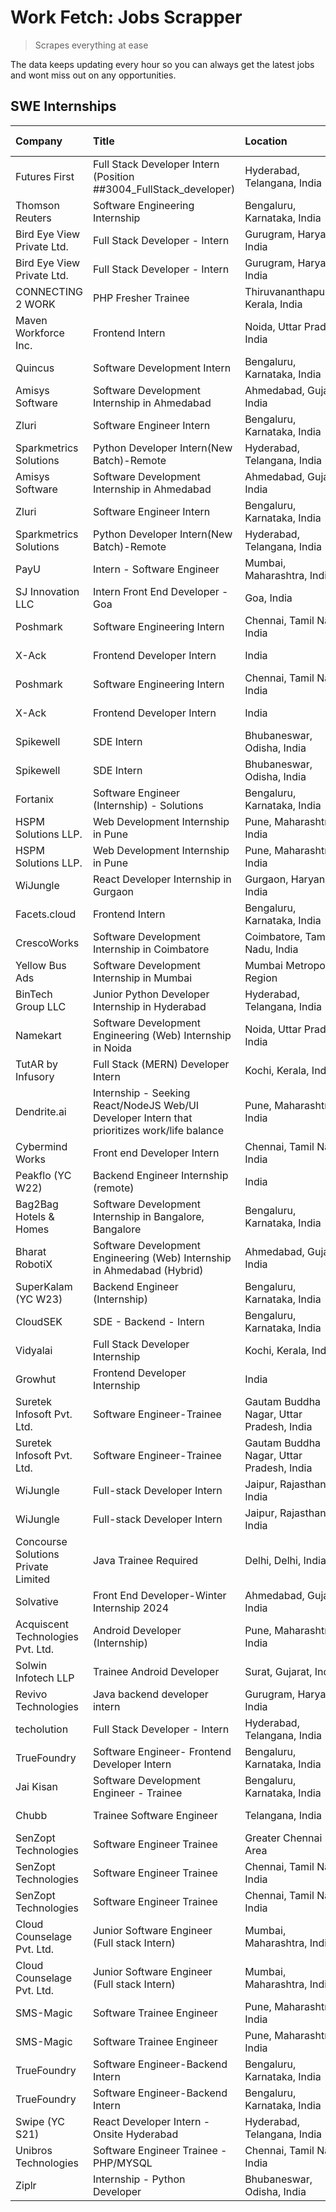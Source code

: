 # Work Fetch: Jobs Scrapper
> Scrapes everything at ease

The data keeps updating every hour so you can always get the latest jobs and wont miss out on any opportunities.

## SWE Internships
<!--START_SECTION:workfetch-->
| Company                             | Title                                                                                        | Location                                  | Link                                                                                                                                                                                                                                                                                                        | Date Posted   |
|:------------------------------------|:---------------------------------------------------------------------------------------------|:------------------------------------------|:------------------------------------------------------------------------------------------------------------------------------------------------------------------------------------------------------------------------------------------------------------------------------------------------------------|:--------------|
| Futures First                       | Full Stack Developer Intern (Position ##3004_FullStack_developer)                            | Hyderabad, Telangana, India               | [Apply](https://in.linkedin.com/jobs/view/full-stack-developer-intern-position-%23%233004-fullstack-developer-at-futures-first-3933251767?position=7&pageNum=7&refId=a9b1t4wbPyE4sIPFysUyDw%3D%3D&trackingId=NGkEo4ItlXvfdezsN5wF3g%3D%3D&trk=public_jobs_jserp-result_search-card)                         | 2024-05-29    |
| Thomson Reuters                     | Software Engineering Internship                                                              | Bengaluru, Karnataka, India               | [Apply](https://in.linkedin.com/jobs/view/software-engineering-internship-at-thomson-reuters-3937116580?position=8&pageNum=0&refId=UIFJVCHxUpwRVrAsjiUIZQ%3D%3D&trackingId=yq02kkFEI1KiE3VIuGRM1A%3D%3D&trk=public_jobs_jserp-result_search-card)                                                           | 2024-05-28    |
| Bird Eye View Private Ltd.          | Full Stack Developer - Intern                                                                | Gurugram, Haryana, India                  | [Apply](https://in.linkedin.com/jobs/view/full-stack-developer-intern-at-bird-eye-view-private-ltd-3936867176?position=31&pageNum=0&refId=UIFJVCHxUpwRVrAsjiUIZQ%3D%3D&trackingId=udG3wYmuaGbz1RSkfZZThQ%3D%3D&trk=public_jobs_jserp-result_search-card)                                                    | 2024-05-28    |
| Bird Eye View Private Ltd.          | Full Stack Developer - Intern                                                                | Gurugram, Haryana, India                  | [Apply](https://in.linkedin.com/jobs/view/full-stack-developer-intern-at-bird-eye-view-private-ltd-3936867176?position=6&pageNum=2&refId=aJ65uYvunQZwQqitBi600Q%3D%3D&trackingId=oB%2FMW3n9cGxCDjv5UIGepg%3D%3D&trk=public_jobs_jserp-result_search-card)                                                   | 2024-05-28    |
| CONNECTING 2 WORK                   | PHP Fresher Trainee                                                                          | Thiruvananthapuram, Kerala, India         | [Apply](https://in.linkedin.com/jobs/view/php-fresher-trainee-at-connecting-2-work-3936865819?position=9&pageNum=7&refId=a9b1t4wbPyE4sIPFysUyDw%3D%3D&trackingId=rQtC6WszasiTvJScABGCXg%3D%3D&trk=public_jobs_jserp-result_search-card)                                                                     | 2024-05-28    |
| Maven Workforce Inc.                | Frontend Intern                                                                              | Noida, Uttar Pradesh, India               | [Apply](https://in.linkedin.com/jobs/view/frontend-intern-at-maven-workforce-inc-3936774924?position=10&pageNum=7&refId=a9b1t4wbPyE4sIPFysUyDw%3D%3D&trackingId=HFZEI4cc6OVQPFy9hkefwA%3D%3D&trk=public_jobs_jserp-result_search-card)                                                                      | 2024-05-28    |
| Quincus                             | Software Development Intern                                                                  | Bengaluru, Karnataka, India               | [Apply](https://in.linkedin.com/jobs/view/software-development-intern-at-quincus-3935959077?position=11&pageNum=0&refId=UIFJVCHxUpwRVrAsjiUIZQ%3D%3D&trackingId=19hHAM5pNK9iGg7JIVbUbQ%3D%3D&trk=public_jobs_jserp-result_search-card)                                                                      | 2024-05-27    |
| Amisys Software                     | Software Development Internship in Ahmedabad                                                 | Ahmedabad, Gujarat, India                 | [Apply](https://in.linkedin.com/jobs/view/software-development-internship-in-ahmedabad-at-amisys-software-3936336330?position=34&pageNum=0&refId=UIFJVCHxUpwRVrAsjiUIZQ%3D%3D&trackingId=9OU0b2npyNrUuHzJJBKF3g%3D%3D&trk=public_jobs_jserp-result_search-card)                                             | 2024-05-27    |
| Zluri                               | Software Engineer Intern                                                                     | Bengaluru, Karnataka, India               | [Apply](https://in.linkedin.com/jobs/view/software-engineer-intern-at-zluri-3935996498?position=51&pageNum=0&refId=UIFJVCHxUpwRVrAsjiUIZQ%3D%3D&trackingId=ipbXxCkUFtvzSUJIH4WZ%2Bw%3D%3D&trk=public_jobs_jserp-result_search-card)                                                                         | 2024-05-27    |
| Sparkmetrics Solutions              | Python Developer Intern(New Batch)-Remote                                                    | Hyderabad, Telangana, India               | [Apply](https://in.linkedin.com/jobs/view/python-developer-intern-new-batch-remote-at-sparkmetrics-solutions-3936105961?position=53&pageNum=0&refId=UIFJVCHxUpwRVrAsjiUIZQ%3D%3D&trackingId=LwQTemHspy0%2FASmpJTfGOQ%3D%3D&trk=public_jobs_jserp-result_search-card)                                        | 2024-05-27    |
| Amisys Software                     | Software Development Internship in Ahmedabad                                                 | Ahmedabad, Gujarat, India                 | [Apply](https://in.linkedin.com/jobs/view/software-development-internship-in-ahmedabad-at-amisys-software-3936336330?position=9&pageNum=2&refId=aJ65uYvunQZwQqitBi600Q%3D%3D&trackingId=PwzJZ7KnpGyeqdJcyaToQA%3D%3D&trk=public_jobs_jserp-result_search-card)                                              | 2024-05-27    |
| Zluri                               | Software Engineer Intern                                                                     | Bengaluru, Karnataka, India               | [Apply](https://in.linkedin.com/jobs/view/software-engineer-intern-at-zluri-3935996498?position=1&pageNum=5&refId=Z%2FjYX%2BmG%2FHljTP2%2BceHQSw%3D%3D&trackingId=m2Oqsur7J9YKRY9JnEp%2FAw%3D%3D&trk=public_jobs_jserp-result_search-card)                                                                  | 2024-05-27    |
| Sparkmetrics Solutions              | Python Developer Intern(New Batch)-Remote                                                    | Hyderabad, Telangana, India               | [Apply](https://in.linkedin.com/jobs/view/python-developer-intern-new-batch-remote-at-sparkmetrics-solutions-3936105961?position=3&pageNum=5&refId=Z%2FjYX%2BmG%2FHljTP2%2BceHQSw%3D%3D&trackingId=ZD3tWdzIDu8vPbEP6gqeVw%3D%3D&trk=public_jobs_jserp-result_search-card)                                   | 2024-05-27    |
| PayU                                | Intern - Software Engineer                                                                   | Mumbai, Maharashtra, India                | [Apply](https://in.linkedin.com/jobs/view/intern-software-engineer-at-payu-3935457893?position=7&pageNum=0&refId=UIFJVCHxUpwRVrAsjiUIZQ%3D%3D&trackingId=kjlY4bvigRxcKUIWDy850A%3D%3D&trk=public_jobs_jserp-result_search-card)                                                                             | 2024-05-25    |
| SJ Innovation LLC                   | Intern Front End Developer - Goa                                                             | Goa, India                                | [Apply](https://in.linkedin.com/jobs/view/intern-front-end-developer-goa-at-sj-innovation-llc-3931678611?position=14&pageNum=0&refId=UIFJVCHxUpwRVrAsjiUIZQ%3D%3D&trackingId=0nvIf%2FdjCqedHPIg3ZAsNQ%3D%3D&trk=public_jobs_jserp-result_search-card)                                                       | 2024-05-24    |
| Poshmark                            | Software Engineering Intern                                                                  | Chennai, Tamil Nadu, India                | [Apply](https://in.linkedin.com/jobs/view/software-engineering-intern-at-poshmark-3846946793?position=35&pageNum=0&refId=UIFJVCHxUpwRVrAsjiUIZQ%3D%3D&trackingId=Er2tlu7AiKP%2FrKEW9gGD%2BQ%3D%3D&trk=public_jobs_jserp-result_search-card)                                                                 | 2024-05-22    |
| X-Ack                               | Frontend Developer Intern                                                                    | India                                     | [Apply](https://in.linkedin.com/jobs/view/frontend-developer-intern-at-x-ack-3925983173?position=57&pageNum=0&refId=UIFJVCHxUpwRVrAsjiUIZQ%3D%3D&trackingId=YjuReIs%2BVVN%2FoJZoxsIHAg%3D%3D&trk=public_jobs_jserp-result_search-card)                                                                      | 2024-05-22    |
| Poshmark                            | Software Engineering Intern                                                                  | Chennai, Tamil Nadu, India                | [Apply](https://in.linkedin.com/jobs/view/software-engineering-intern-at-poshmark-3846946793?position=10&pageNum=2&refId=aJ65uYvunQZwQqitBi600Q%3D%3D&trackingId=Bsar4vCPn3C2FBYGGWePyQ%3D%3D&trk=public_jobs_jserp-result_search-card)                                                                     | 2024-05-22    |
| X-Ack                               | Frontend Developer Intern                                                                    | India                                     | [Apply](https://in.linkedin.com/jobs/view/frontend-developer-intern-at-x-ack-3925983173?position=7&pageNum=5&refId=Z%2FjYX%2BmG%2FHljTP2%2BceHQSw%3D%3D&trackingId=XU8eb4ReZnTRZVH2dN%2BiBA%3D%3D&trk=public_jobs_jserp-result_search-card)                                                                 | 2024-05-22    |
| Spikewell                           | SDE Intern                                                                                   | Bhubaneswar, Odisha, India                | [Apply](https://in.linkedin.com/jobs/view/sde-intern-at-spikewell-3931531732?position=60&pageNum=0&refId=UIFJVCHxUpwRVrAsjiUIZQ%3D%3D&trackingId=W3tG2mOupxlWfocGryQs7A%3D%3D&trk=public_jobs_jserp-result_search-card)                                                                                     | 2024-05-21    |
| Spikewell                           | SDE Intern                                                                                   | Bhubaneswar, Odisha, India                | [Apply](https://in.linkedin.com/jobs/view/sde-intern-at-spikewell-3931531732?position=10&pageNum=5&refId=Z%2FjYX%2BmG%2FHljTP2%2BceHQSw%3D%3D&trackingId=Bq9%2F0akBIcjsRON4GgFgAw%3D%3D&trk=public_jobs_jserp-result_search-card)                                                                           | 2024-05-21    |
| Fortanix                            | Software Engineer (Internship) - Solutions                                                   | Bengaluru, Karnataka, India               | [Apply](https://in.linkedin.com/jobs/view/software-engineer-internship-solutions-at-fortanix-3930115670?position=12&pageNum=0&refId=UIFJVCHxUpwRVrAsjiUIZQ%3D%3D&trackingId=eb6Zlotlf47%2B%2FME5x0Xftw%3D%3D&trk=public_jobs_jserp-result_search-card)                                                      | 2024-05-20    |
| HSPM Solutions LLP.                 | Web Development Internship in Pune                                                           | Pune, Maharashtra, India                  | [Apply](https://in.linkedin.com/jobs/view/web-development-internship-in-pune-at-hspm-solutions-llp-3931019642?position=29&pageNum=0&refId=UIFJVCHxUpwRVrAsjiUIZQ%3D%3D&trackingId=jVlP%2BtD1qRSup5X2OFQfxw%3D%3D&trk=public_jobs_jserp-result_search-card)                                                  | 2024-05-20    |
| HSPM Solutions LLP.                 | Web Development Internship in Pune                                                           | Pune, Maharashtra, India                  | [Apply](https://in.linkedin.com/jobs/view/web-development-internship-in-pune-at-hspm-solutions-llp-3931019642?position=4&pageNum=2&refId=aJ65uYvunQZwQqitBi600Q%3D%3D&trackingId=NWIwjRyOgtd9D7YP%2F2EJhQ%3D%3D&trk=public_jobs_jserp-result_search-card)                                                   | 2024-05-20    |
| WiJungle                            | React Developer Internship in Gurgaon                                                        | Gurgaon, Haryana, India                   | [Apply](https://in.linkedin.com/jobs/view/react-developer-internship-in-gurgaon-at-wijungle-3929891316?position=38&pageNum=0&refId=UIFJVCHxUpwRVrAsjiUIZQ%3D%3D&trackingId=zIqiLLgo4SD%2Fi7pEAWAVBA%3D%3D&trk=public_jobs_jserp-result_search-card)                                                         | 2024-05-18    |
| Facets.cloud                        | Frontend Intern                                                                              | Bengaluru, Karnataka, India               | [Apply](https://in.linkedin.com/jobs/view/frontend-intern-at-facets-cloud-3929125057?position=4&pageNum=7&refId=a9b1t4wbPyE4sIPFysUyDw%3D%3D&trackingId=A3%2F%2Fz8GBlVULIvlPqfJXcA%3D%3D&trk=public_jobs_jserp-result_search-card)                                                                          | 2024-05-17    |
| CrescoWorks                         | Software Development Internship in Coimbatore                                                | Coimbatore, Tamil Nadu, India             | [Apply](https://in.linkedin.com/jobs/view/software-development-internship-in-coimbatore-at-crescoworks-3928264279?position=6&pageNum=0&refId=UIFJVCHxUpwRVrAsjiUIZQ%3D%3D&trackingId=KffnrnEiH22oUg05IMpk6g%3D%3D&trk=public_jobs_jserp-result_search-card)                                                 | 2024-05-16    |
| Yellow Bus Ads                      | Software Development Internship in Mumbai                                                    | Mumbai Metropolitan Region                | [Apply](https://in.linkedin.com/jobs/view/software-development-internship-in-mumbai-at-yellow-bus-ads-3928262363?position=13&pageNum=0&refId=UIFJVCHxUpwRVrAsjiUIZQ%3D%3D&trackingId=uTEjVGG%2FtXUZe%2FzZeqywSw%3D%3D&trk=public_jobs_jserp-result_search-card)                                             | 2024-05-16    |
| BinTech Group LLC                   | Junior Python Developer Internship in Hyderabad                                              | Hyderabad, Telangana, India               | [Apply](https://in.linkedin.com/jobs/view/junior-python-developer-internship-in-hyderabad-at-bintech-group-llc-3928263481?position=21&pageNum=0&refId=UIFJVCHxUpwRVrAsjiUIZQ%3D%3D&trackingId=QjuMNiLE6MnNBS7bQoh2hA%3D%3D&trk=public_jobs_jserp-result_search-card)                                        | 2024-05-16    |
| Namekart                            | Software Development Engineering (Web) Internship in Noida                                   | Noida, Uttar Pradesh, India               | [Apply](https://in.linkedin.com/jobs/view/software-development-engineering-web-internship-in-noida-at-namekart-3927112610?position=2&pageNum=0&refId=UIFJVCHxUpwRVrAsjiUIZQ%3D%3D&trackingId=293ZNExZEwmg4v3gi3%2FyMA%3D%3D&trk=public_jobs_jserp-result_search-card)                                       | 2024-05-15    |
| TutAR by Infusory                   | Full Stack (MERN) Developer Intern                                                           | Kochi, Kerala, India                      | [Apply](https://in.linkedin.com/jobs/view/full-stack-mern-developer-intern-at-tutar-by-infusory-3926190396?position=36&pageNum=0&refId=UIFJVCHxUpwRVrAsjiUIZQ%3D%3D&trackingId=nJ7yfLdNaO8tESJIPey5ng%3D%3D&trk=public_jobs_jserp-result_search-card)                                                       | 2024-05-15    |
| Dendrite.ai                         | Internship - Seeking React/NodeJS Web/UI Developer Intern that prioritizes work/life balance | Pune, Maharashtra, India                  | [Apply](https://in.linkedin.com/jobs/view/internship-seeking-react-nodejs-web-ui-developer-intern-that-prioritizes-work-life-balance-at-dendrite-ai-3926195555?position=48&pageNum=0&refId=UIFJVCHxUpwRVrAsjiUIZQ%3D%3D&trackingId=WXy2IXNRQf1%2B3cDTN1wkcQ%3D%3D&trk=public_jobs_jserp-result_search-card) | 2024-05-15    |
| Cybermind Works                     | Front end Developer Intern                                                                   | Chennai, Tamil Nadu, India                | [Apply](https://in.linkedin.com/jobs/view/front-end-developer-intern-at-cybermind-works-3926293396?position=6&pageNum=7&refId=a9b1t4wbPyE4sIPFysUyDw%3D%3D&trackingId=i2Nv1jfkE821zg1CGl%2F3nA%3D%3D&trk=public_jobs_jserp-result_search-card)                                                              | 2024-05-15    |
| Peakflo (YC W22)                    | Backend Engineer Internship (remote)                                                         | India                                     | [Apply](https://in.linkedin.com/jobs/view/backend-engineer-internship-remote-at-peakflo-yc-w22-3925243704?position=4&pageNum=0&refId=UIFJVCHxUpwRVrAsjiUIZQ%3D%3D&trackingId=De%2FDz3mM1l69mC7Cs28OFQ%3D%3D&trk=public_jobs_jserp-result_search-card)                                                       | 2024-05-14    |
| Bag2Bag Hotels & Homes              | Software Development Internship in Bangalore, Bangalore                                      | Bengaluru, Karnataka, India               | [Apply](https://in.linkedin.com/jobs/view/software-development-internship-in-bangalore-bangalore-at-bag2bag-hotels-homes-3925888541?position=5&pageNum=0&refId=UIFJVCHxUpwRVrAsjiUIZQ%3D%3D&trackingId=JawCrYYX7G1N7hqtPGgpQA%3D%3D&trk=public_jobs_jserp-result_search-card)                               | 2024-05-14    |
| Bharat RobotiX                      | Software Development Engineering (Web) Internship in Ahmedabad (Hybrid)                      | Ahmedabad, Gujarat, India                 | [Apply](https://in.linkedin.com/jobs/view/software-development-engineering-web-internship-in-ahmedabad-hybrid-at-bharat-robotix-3924897657?position=22&pageNum=0&refId=UIFJVCHxUpwRVrAsjiUIZQ%3D%3D&trackingId=zEJK8B0UR%2FduLx3aUvD7yQ%3D%3D&trk=public_jobs_jserp-result_search-card)                     | 2024-05-13    |
| SuperKalam (YC W23)                 | Backend Engineer (Internship)                                                                | Bengaluru, Karnataka, India               | [Apply](https://in.linkedin.com/jobs/view/backend-engineer-internship-at-superkalam-yc-w23-3922671591?position=18&pageNum=0&refId=UIFJVCHxUpwRVrAsjiUIZQ%3D%3D&trackingId=LEVIggJAb26EfgF2tqBq%2Bg%3D%3D&trk=public_jobs_jserp-result_search-card)                                                          | 2024-05-11    |
| CloudSEK                            | SDE - Backend - Intern                                                                       | Bengaluru, Karnataka, India               | [Apply](https://in.linkedin.com/jobs/view/sde-backend-intern-at-cloudsek-3920377259?position=15&pageNum=0&refId=UIFJVCHxUpwRVrAsjiUIZQ%3D%3D&trackingId=a7umEhk5xPNn5dAMeMR9ow%3D%3D&trk=public_jobs_jserp-result_search-card)                                                                              | 2024-05-09    |
| Vidyalai                            | Full Stack Developer Internship                                                              | Kochi, Kerala, India                      | [Apply](https://in.linkedin.com/jobs/view/full-stack-developer-internship-at-vidyalai-3917285346?position=43&pageNum=0&refId=UIFJVCHxUpwRVrAsjiUIZQ%3D%3D&trackingId=9s2vlsEz5YoviWWdsSNOdg%3D%3D&trk=public_jobs_jserp-result_search-card)                                                                 | 2024-05-08    |
| Growhut                             | Frontend Developer Internship                                                                | India                                     | [Apply](https://in.linkedin.com/jobs/view/frontend-developer-internship-at-growhut-3916739895?position=19&pageNum=0&refId=UIFJVCHxUpwRVrAsjiUIZQ%3D%3D&trackingId=n4RiY2dXoNDRcYCqWC%2BR5w%3D%3D&trk=public_jobs_jserp-result_search-card)                                                                  | 2024-05-07    |
| Suretek Infosoft Pvt. Ltd.          | Software Engineer-Trainee                                                                    | Gautam Buddha Nagar, Uttar Pradesh, India | [Apply](https://in.linkedin.com/jobs/view/software-engineer-trainee-at-suretek-infosoft-pvt-ltd-3916999948?position=26&pageNum=0&refId=UIFJVCHxUpwRVrAsjiUIZQ%3D%3D&trackingId=MG2HJKkToYlRgGHEFnsQ%2Bw%3D%3D&trk=public_jobs_jserp-result_search-card)                                                     | 2024-05-04    |
| Suretek Infosoft Pvt. Ltd.          | Software Engineer-Trainee                                                                    | Gautam Buddha Nagar, Uttar Pradesh, India | [Apply](https://in.linkedin.com/jobs/view/software-engineer-trainee-at-suretek-infosoft-pvt-ltd-3916999948?position=1&pageNum=2&refId=aJ65uYvunQZwQqitBi600Q%3D%3D&trackingId=ropIHk3SY228VVZ4jaTQ1w%3D%3D&trk=public_jobs_jserp-result_search-card)                                                        | 2024-05-04    |
| WiJungle                            | Full-stack Developer Intern                                                                  | Jaipur, Rajasthan, India                  | [Apply](https://in.linkedin.com/jobs/view/full-stack-developer-intern-at-wijungle-3912864543?position=56&pageNum=0&refId=UIFJVCHxUpwRVrAsjiUIZQ%3D%3D&trackingId=YYKSnFX2N3EO7pilKz26Hg%3D%3D&trk=public_jobs_jserp-result_search-card)                                                                     | 2024-05-01    |
| WiJungle                            | Full-stack Developer Intern                                                                  | Jaipur, Rajasthan, India                  | [Apply](https://in.linkedin.com/jobs/view/full-stack-developer-intern-at-wijungle-3912864543?position=6&pageNum=5&refId=Z%2FjYX%2BmG%2FHljTP2%2BceHQSw%3D%3D&trackingId=0QW7Cs9QTG0PaswRAE2zLQ%3D%3D&trk=public_jobs_jserp-result_search-card)                                                              | 2024-05-01    |
| Concourse Solutions Private Limited | Java Trainee Required                                                                        | Delhi, Delhi, India                       | [Apply](https://in.linkedin.com/jobs/view/java-trainee-required-at-concourse-solutions-private-limited-3912869388?position=8&pageNum=7&refId=a9b1t4wbPyE4sIPFysUyDw%3D%3D&trackingId=sIzmtRYVCHM2nWbiHvAQ3A%3D%3D&trk=public_jobs_jserp-result_search-card)                                                 | 2024-05-01    |
| Solvative                           | Front End Developer-Winter Internship 2024                                                   | Ahmedabad, Gujarat, India                 | [Apply](https://in.linkedin.com/jobs/view/front-end-developer-winter-internship-2024-at-solvative-3934780854?position=2&pageNum=7&refId=a9b1t4wbPyE4sIPFysUyDw%3D%3D&trackingId=Wkxu4dyM1yWIo9NFqLUAOw%3D%3D&trk=public_jobs_jserp-result_search-card)                                                      | 2024-04-29    |
| Acquiscent Technologies Pvt. Ltd.   | Android Developer (Internship)                                                               | Pune, Maharashtra, India                  | [Apply](https://in.linkedin.com/jobs/view/android-developer-internship-at-acquiscent-technologies-pvt-ltd-3909395375?position=41&pageNum=0&refId=UIFJVCHxUpwRVrAsjiUIZQ%3D%3D&trackingId=uqSR3WZidyRhRje%2BCx2LHw%3D%3D&trk=public_jobs_jserp-result_search-card)                                           | 2024-04-26    |
| Solwin Infotech LLP                 | Trainee Android Developer                                                                    | Surat, Gujarat, India                     | [Apply](https://in.linkedin.com/jobs/view/trainee-android-developer-at-solwin-infotech-llp-3909398018?position=5&pageNum=7&refId=a9b1t4wbPyE4sIPFysUyDw%3D%3D&trackingId=HTnW1Y7U%2Fr2WmUGGE8INcw%3D%3D&trk=public_jobs_jserp-result_search-card)                                                           | 2024-04-26    |
| Revivo Technologies                 | Java backend developer intern                                                                | Gurugram, Haryana, India                  | [Apply](https://in.linkedin.com/jobs/view/java-backend-developer-intern-at-revivo-technologies-3906034446?position=42&pageNum=0&refId=UIFJVCHxUpwRVrAsjiUIZQ%3D%3D&trackingId=9VyG8jKu57rhKXDAlRAkyA%3D%3D&trk=public_jobs_jserp-result_search-card)                                                        | 2024-04-19    |
| techolution                         | Full Stack Developer - Intern                                                                | Hyderabad, Telangana, India               | [Apply](https://in.linkedin.com/jobs/view/full-stack-developer-intern-at-techolution-3904814977?position=45&pageNum=0&refId=UIFJVCHxUpwRVrAsjiUIZQ%3D%3D&trackingId=W9giA%2BkxvlKr73c%2BumS%2F2w%3D%3D&trk=public_jobs_jserp-result_search-card)                                                            | 2024-04-18    |
| TrueFoundry                         | Software Engineer- Frontend Developer Intern                                                 | Bengaluru, Karnataka, India               | [Apply](https://in.linkedin.com/jobs/view/software-engineer-frontend-developer-intern-at-truefoundry-3887320206?position=23&pageNum=0&refId=UIFJVCHxUpwRVrAsjiUIZQ%3D%3D&trackingId=wWtT9S5Ck6yEtb82%2BTohKQ%3D%3D&trk=public_jobs_jserp-result_search-card)                                                | 2024-04-05    |
| Jai Kisan                           | Software Development Engineer - Trainee                                                      | Bengaluru, Karnataka, India               | [Apply](https://in.linkedin.com/jobs/view/software-development-engineer-trainee-at-jai-kisan-3913911193?position=24&pageNum=0&refId=UIFJVCHxUpwRVrAsjiUIZQ%3D%3D&trackingId=iclYb9fZgjvthErJizG5Vw%3D%3D&trk=public_jobs_jserp-result_search-card)                                                          | 2024-04-04    |
| Chubb                               | Trainee Software Engineer                                                                    | Telangana, India                          | [Apply](https://in.linkedin.com/jobs/view/trainee-software-engineer-at-chubb-3909641440?position=25&pageNum=0&refId=UIFJVCHxUpwRVrAsjiUIZQ%3D%3D&trackingId=4zsz0OtwxkJ%2BuirrpYBp1Q%3D%3D&trk=public_jobs_jserp-result_search-card)                                                                        | 2024-03-30    |
| SenZopt Technologies                | Software Engineer Trainee                                                                    | Greater Chennai Area                      | [Apply](https://in.linkedin.com/jobs/view/software-engineer-trainee-at-senzopt-technologies-3827688781?position=37&pageNum=0&refId=UIFJVCHxUpwRVrAsjiUIZQ%3D%3D&trackingId=zyYlLRySFDc6jdx%2BuKssfw%3D%3D&trk=public_jobs_jserp-result_search-card)                                                         | 2024-02-12    |
| SenZopt Technologies                | Software Engineer Trainee                                                                    | Chennai, Tamil Nadu, India                | [Apply](https://in.linkedin.com/jobs/view/software-engineer-trainee-at-senzopt-technologies-3827686880?position=59&pageNum=0&refId=UIFJVCHxUpwRVrAsjiUIZQ%3D%3D&trackingId=bzNYEFqzeKRWlteSTl5jNA%3D%3D&trk=public_jobs_jserp-result_search-card)                                                           | 2024-02-12    |
| SenZopt Technologies                | Software Engineer Trainee                                                                    | Chennai, Tamil Nadu, India                | [Apply](https://in.linkedin.com/jobs/view/software-engineer-trainee-at-senzopt-technologies-3827686880?position=9&pageNum=5&refId=Z%2FjYX%2BmG%2FHljTP2%2BceHQSw%3D%3D&trackingId=u%2FxeQFIjVoEeyAATSU4V4g%3D%3D&trk=public_jobs_jserp-result_search-card)                                                  | 2024-02-12    |
| Cloud Counselage Pvt. Ltd.          | Junior Software Engineer (Full stack Intern)                                                 | Mumbai, Maharashtra, India                | [Apply](https://in.linkedin.com/jobs/view/junior-software-engineer-full-stack-intern-at-cloud-counselage-pvt-ltd-3803132814?position=30&pageNum=0&refId=UIFJVCHxUpwRVrAsjiUIZQ%3D%3D&trackingId=XRT2FN7r9iIySe%2FxqHwrHQ%3D%3D&trk=public_jobs_jserp-result_search-card)                                    | 2024-01-11    |
| Cloud Counselage Pvt. Ltd.          | Junior Software Engineer (Full stack Intern)                                                 | Mumbai, Maharashtra, India                | [Apply](https://in.linkedin.com/jobs/view/junior-software-engineer-full-stack-intern-at-cloud-counselage-pvt-ltd-3803132814?position=5&pageNum=2&refId=aJ65uYvunQZwQqitBi600Q%3D%3D&trackingId=tRZLmCUx6wY0biQPlUj68w%3D%3D&trk=public_jobs_jserp-result_search-card)                                       | 2024-01-11    |
| SMS-Magic                           | Software Trainee Engineer                                                                    | Pune, Maharashtra, India                  | [Apply](https://in.linkedin.com/jobs/view/software-trainee-engineer-at-sms-magic-3761409781?position=33&pageNum=0&refId=UIFJVCHxUpwRVrAsjiUIZQ%3D%3D&trackingId=6Ne6RgGns1euHu5fuyLz0A%3D%3D&trk=public_jobs_jserp-result_search-card)                                                                      | 2023-11-16    |
| SMS-Magic                           | Software Trainee Engineer                                                                    | Pune, Maharashtra, India                  | [Apply](https://in.linkedin.com/jobs/view/software-trainee-engineer-at-sms-magic-3761409781?position=8&pageNum=2&refId=aJ65uYvunQZwQqitBi600Q%3D%3D&trackingId=wMBetAbIzf0kvjs7Y4pebg%3D%3D&trk=public_jobs_jserp-result_search-card)                                                                       | 2023-11-16    |
| TrueFoundry                         | Software Engineer-Backend Intern                                                             | Bengaluru, Karnataka, India               | [Apply](https://in.linkedin.com/jobs/view/software-engineer-backend-intern-at-truefoundry-3779508170?position=32&pageNum=0&refId=UIFJVCHxUpwRVrAsjiUIZQ%3D%3D&trackingId=l9dSoRinvd4oAXtw5%2FlYLQ%3D%3D&trk=public_jobs_jserp-result_search-card)                                                           | 2023-11-10    |
| TrueFoundry                         | Software Engineer-Backend Intern                                                             | Bengaluru, Karnataka, India               | [Apply](https://in.linkedin.com/jobs/view/software-engineer-backend-intern-at-truefoundry-3779508170?position=7&pageNum=2&refId=aJ65uYvunQZwQqitBi600Q%3D%3D&trackingId=YwoeAN4l4qeQWZyPK7vH%2Fg%3D%3D&trk=public_jobs_jserp-result_search-card)                                                            | 2023-11-10    |
| Swipe (YC S21)                      | React Developer Intern - Onsite Hyderabad                                                    | Hyderabad, Telangana, India               | [Apply](https://in.linkedin.com/jobs/view/react-developer-intern-onsite-hyderabad-at-swipe-yc-s21-3737600089?position=47&pageNum=0&refId=UIFJVCHxUpwRVrAsjiUIZQ%3D%3D&trackingId=QbcGWWn0hwnX%2Fz3zcXpX4A%3D%3D&trk=public_jobs_jserp-result_search-card)                                                   | 2023-10-13    |
| Unibros Technologies                | Software Engineer Trainee - PHP/MYSQL                                                        | Chennai, Tamil Nadu, India                | [Apply](https://in.linkedin.com/jobs/view/software-engineer-trainee-php-mysql-at-unibros-technologies-3656599241?position=44&pageNum=0&refId=UIFJVCHxUpwRVrAsjiUIZQ%3D%3D&trackingId=Cc%2F%2BCEF%2BQ%2FQqpo2%2FCNZFrg%3D%3D&trk=public_jobs_jserp-result_search-card)                                       | 2023-06-12    |
| Ziplr                               | Internship - Python Developer                                                                | Bhubaneswar, Odisha, India                | [Apply](https://in.linkedin.com/jobs/view/internship-python-developer-at-ziplr-3645677592?position=1&pageNum=7&refId=a9b1t4wbPyE4sIPFysUyDw%3D%3D&trackingId=G%2BrQhFF2z7xpw0nW1wNSbw%3D%3D&trk=public_jobs_jserp-result_search-card)                                                                       | 2023-06-02    |
<!--END_SECTION:workfetch-->
